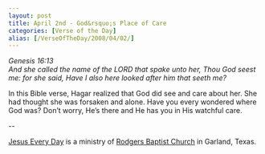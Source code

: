 ```yaml
---
layout: post
title: April 2nd - God&rsquo;s Place of Care
categories: [Verse of the Day]
alias: [/VerseOfTheDay/2008/04/02/]
---
```


_Genesis 16:13  
And she called the name of the LORD that spake unto her, Thou God
seest me: for she said, Have I also here looked after him that seeth
me?_

In this Bible verse, Hagar realized that God did see and care about
her. She had thought she was forsaken and alone. Have you every
wondered where God was? Don&rsquo;t worry, He&rsquo;s there and He
has you in His watchful care.

 --

<a href=http://jesuseveryday.net>Jesus Every Day</a> is a ministry of <a href=http://rodgersbaptist.net>Rodgers Baptist Church</a> in Garland, Texas.
